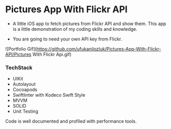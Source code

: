 # **Pictures App With Flickr API**

- A little iOS app to fetch pictures from Flickr API and show them. This app is a little demonstration of my coding skills and knowledge.
  
- You are going to need your own API key from Flickr.

  

![Portfolio Gif](https://github.com/ufukanilozluk/Pictures-App-With-Flickr-API/Pictures With Flickr Api.gif)

### **TechStack**

- UIKit
- Autolayout
- Cocoapods
- Swiftlinter with Kodeco Swift Style
- MVVM
- SOLID
- Unit Testing



Code is well documented and profiled with performance tools.

   
